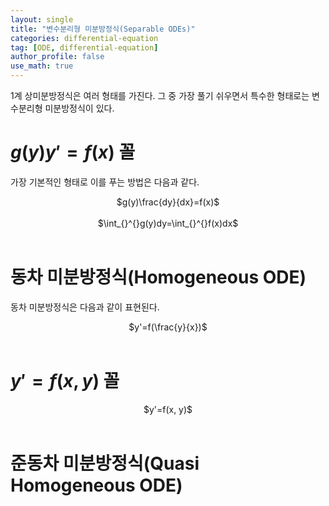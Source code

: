 ```yaml
---
layout: single
title: "변수분리형 미분방정식(Separable ODEs)"
categories: differential-equation
tag: [ODE, differential-equation]
author_profile: false
use_math: true
---
```

1계 상미분방정식은 여러 형태를 가진다. 그 중 가장 풀기 쉬우면서 특수한 형태로는 변수분리형 미분방정식이 있다.<br>   

# $g(y)y'=f(x)$ 꼴 <br>   

가장 기본적인 형태로 이를 푸는 방법은 다음과 같다.<br>   
<center>$g(y)\frac{dy}{dx}=f(x)$</center><br>   
<center>$\int_{}^{}g(y)dy=\int_{}^{}f(x)dx$</center><br>   

# 동차 미분방정식(Homogeneous ODE)<br>   
동차 미분방정식은 다음과 같이 표현된다.<br>   
<center>$y'=f(\frac{y}{x})$</center><br>   

# $y'=f(x, y)$ 꼴<br>   
<center>$y'=f(x, y)$</center><br>   

# 준동차 미분방정식(Quasi Homogeneous ODE)<br>   

